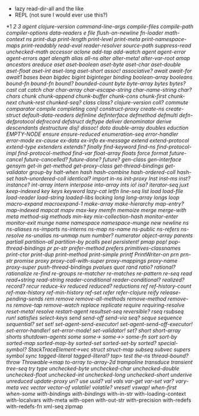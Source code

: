 * lazy read-dir-all and the like
* REPL (not sure I would ever use this?)

*1
*2
*3
*agent*
*clojure-version*
*command-line-args*
*compile-files*
*compile-path*
*compiler-options*
*data-readers*
*e
*file*
*flush-on-newline*
*fn-loader*
*math-context*
*ns*
*print-dup*
*print-length*
*print-level*
*print-meta*
*print-namespace-maps* 
*print-readably*
*read-eval*
*reader-resolver*
*source-path*
*suppress-read*
*unchecked-math*
accessor
aclone
add-tap
add-watch
agent
agent-error
agent-errors
aget
alength
alias
all-ns
alter
alter-meta!
alter-var-root
amap
ancestors
areduce
aset
aset-boolean
aset-byte
aset-char
aset-double
aset-float
aset-int
aset-long
aset-short
assoc!
associative?
await
await-for
await1
bases
bean
bigdec
bigint
biginteger
binding
boolean-array
booleans
bound-fn
bound-fn*
bound?
bounded-count
byte
byte-array
bytes
bytes?
cast
cat
catch
char
char-array
char-escape-string
char-name-string
char?
chars
chunk
chunk-append
chunk-buffer
chunk-cons
chunk-first
chunk-next
chunk-rest
chunked-seq?
class
class?
clojure-version
coll?
commute
comparator
compile
completing
conj!
construct-proxy
create-ns
create-struct
default-data-readers
definline
definterface
defmethod
defmulti
defn-
defprotocol
defrecord
defstruct
deftype
deliver
denominator
derive
descendants
destructure
disj!
dissoc!
doto
double-array
doubles
eduction
EMPTY-NODE
ensure
ensure-reduced
enumeration-seq
error-handler
error-mode
ex-cause
ex-data
ex-info
ex-message
extend
extend-protocol
extend-type
extenders
extends?
finally
find-keyword
find-ns
find-protocol-impl
find-protocol-method
find-var
float-array
floats
force
format
future-cancel
future-cancelled?
future-done?
future?
gen-class
gen-interface
gensym
get-in
get-method
get-proxy-class
get-thread-bindings
get-validator
group-by
halt-when
hash
hash-combine
hash-ordered-coll
hash-set
hash-unordered-coll
identical?
import
in-ns
init-proxy
Inst
inst-ms
inst?
instance?
int-array
intern
interpose
into-array
ints
io!
isa?
iterator-seq
juxt
keep-indexed
key
keys
keyword
lazy-cat
letfn
line-seq
list*
load
load-file
load-reader
load-string
loaded-libs
locking
long
long-array
longs
loop
macro-expand
macroexpand-1
make-array
make-hierarchy
map-entry?
map-indexed
mapcat
mapv
max-key
memfn
memoize
merge
merge-with
meta
method-sig
methods
min-key
mix-collection-hash
monitor-enter
monitor-exit
munge
name
namespace
namespace-munge
new
newline
ns
ns-aliases
ns-imports
ns-interns
ns-map
ns-name
ns-public
ns-refers
ns-resolve
ns-unalias
ns-unmap
num
number?
numerator
object-array
parents
partiall
partition-all
partition-by
pcalls
peel
persistent!
pmap
pop!
pop-thread-bindings
pr
pr-str
prefer-method
prefers
primitives-classnames
print-ctor
print-dup
print-method
print-simple
printf
PrintWriter-on
prn
prn-str
promise
proxy
proxy-call-with-super
proxy-mappings
proxy-name
proxy-super
push-thread-bindings
pvalues
quot
rand
ratio?
rational?
rationalize
re-find
re-groups
re-matcher
re-matches
re-pattern
re-seq
read
read+string
read-string
reader-conditional
reader-conditional?
realized?
record?
recur
reduce-kv
reduced
reduced?
reductions
ref
ref-history-count
ref-max-history
ref-min-history
ref-set
refer
refer-clojure
reify
release-pending-sends
rem
remove
remove-all-methods
remove-method
remove-ns
remove-tap
remove-watch
replace
replicate
require
requiring-resolve
reset-meta!
resolve
restart-agent
resultset-seq
reversible?
rseq
rsubseq
run!
satisfies
select-keys
send
send-off
send-via
seq?
seque
sequence
sequential?
set
set!
set-agent-send-executor!
set-agent-send-off-executor!
set-error-handler!
set-error-mode!
set-validator!
set?
short
short-array
shorts
shutdown-agents
some
some->
some->>
some-fn
sort
sort-by
sorted-map
sorted-map-by
sorted-set
sorted-set-by
sorted?
special-symbol?
StackTraceElement->vec
struct
struct-map
subseq
subvec
supers
symbol
sync
tagged-literal
tagged-literal?
tap>
test
the-ns
thread-bound?
throw
Throwable->map
to-array
to-array-2d
trampoline
transduce
transient
tree-seq
try
type
unchecked-byte
unchecked-char
unchecked-double
unchecked-float
unchecked-int
unchecked-long
unchecked-short
underive
unreduced
update-proxy
uri?
use
uuid?
val
vals
var-get
var-set
var?
vary-meta
vec
vector
vector-of
volatile!
volatile?
vreset!
vswap!
when-first
when-some
with-bindings
with-bindings*
with-in-str
with-loading-context
with-localvars
with-meta
with-open
with-out-str
with-precision
with-redefs
with-redefs-fn
xml-seq
zipmap

